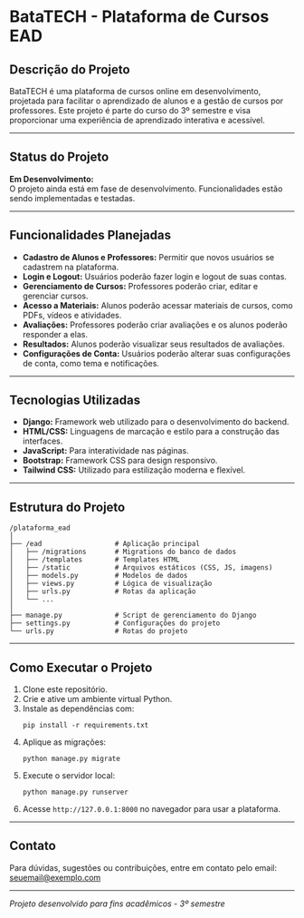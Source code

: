 # BataTECH - Plataforma de Cursos EAD

## Descrição do Projeto

BataTECH é uma plataforma de cursos online em desenvolvimento, projetada para facilitar o aprendizado de alunos e a gestão de cursos por professores. Este projeto é parte do curso do 3º semestre e visa proporcionar uma experiência de aprendizado interativa e acessível.

---

## Status do Projeto

**Em Desenvolvimento:**  
O projeto ainda está em fase de desenvolvimento. Funcionalidades estão sendo implementadas e testadas.

---

## Funcionalidades Planejadas

- **Cadastro de Alunos e Professores:** Permitir que novos usuários se cadastrem na plataforma.
- **Login e Logout:** Usuários poderão fazer login e logout de suas contas.
- **Gerenciamento de Cursos:** Professores poderão criar, editar e gerenciar cursos.
- **Acesso a Materiais:** Alunos poderão acessar materiais de cursos, como PDFs, vídeos e atividades.
- **Avaliações:** Professores poderão criar avaliações e os alunos poderão responder a elas.
- **Resultados:** Alunos poderão visualizar seus resultados de avaliações.
- **Configurações de Conta:** Usuários poderão alterar suas configurações de conta, como tema e notificações.

---

## Tecnologias Utilizadas

- **Django:** Framework web utilizado para o desenvolvimento do backend.
- **HTML/CSS:** Linguagens de marcação e estilo para a construção das interfaces.
- **JavaScript:** Para interatividade nas páginas.
- **Bootstrap:** Framework CSS para design responsivo.
- **Tailwind CSS:** Utilizado para estilização moderna e flexível.

---

## Estrutura do Projeto

```
/plataforma_ead
│
├── /ead                  # Aplicação principal
│   ├── /migrations       # Migrations do banco de dados
│   ├── /templates        # Templates HTML
│   ├── /static           # Arquivos estáticos (CSS, JS, imagens)
│   ├── models.py         # Modelos de dados
│   ├── views.py          # Lógica de visualização
│   ├── urls.py           # Rotas da aplicação
│   └── ...
│
├── manage.py             # Script de gerenciamento do Django
├── settings.py           # Configurações do projeto
└── urls.py               # Rotas do projeto
```

---

## Como Executar o Projeto

1. Clone este repositório.
2. Crie e ative um ambiente virtual Python.
3. Instale as dependências com:
   ```
   pip install -r requirements.txt
   ```
4. Aplique as migrações:
   ```
   python manage.py migrate
   ```
5. Execute o servidor local:
   ```
   python manage.py runserver
   ```
6. Acesse `http://127.0.0.1:8000` no navegador para usar a plataforma.

---

## Contato

Para dúvidas, sugestões ou contribuições, entre em contato pelo email: seuemail@exemplo.com

---

*Projeto desenvolvido para fins acadêmicos - 3º semestre*
